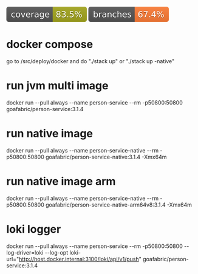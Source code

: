![Coverage](.github/badges/jacoco.svg)
![Branches](.github/badges/branches.svg)

# docker compose
go to /src/deploy/docker and do "./stack up" or "./stack up -native"

# run jvm multi image
docker run --pull always --name person-service --rm -p50800:50800 goafabric/person-service:3.1.4

# run native image
docker run --pull always --name person-service-native --rm -p50800:50800 goafabric/person-service-native:3.1.4 -Xmx64m

# run native image arm
docker run --pull always --name person-service-native --rm -p50800:50800 goafabric/person-service-native-arm64v8:3.1.4 -Xmx64m

# loki logger
docker run --pull always --name person-service --rm -p50800:50800 --log-driver=loki --log-opt loki-url="http://host.docker.internal:3100/loki/api/v1/push" goafabric/person-service:3.1.4